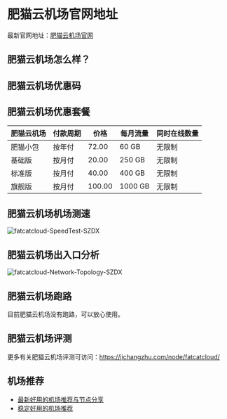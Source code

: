 # 肥猫云机场官网地址
最新官网地址：[肥猫云机场官网](https://jcz.affxc.com/fatcatcloud/)

## 肥猫云机场怎么样？


## 肥猫云机场优惠码


## 肥猫云机场优惠套餐

| 肥猫云机场  | 付款周期 | 价格     | 每月流量    | 同时在线数量 |
|------|------|--------|---------|--------|
| 肥猫小包 | 按年付  | 72.00  | 60 GB   | 无限制    |
| 基础版  | 按月付  | 20.00  | 250 GB  | 无限制    |
| 标准版  | 按月付  | 40.00  | 400 GB  | 无限制    |
| 旗舰版  | 按月付  | 100.00 | 1000 GB | 无限制    |

## 肥猫云机场机场测速

![fatcatcloud-SpeedTest-SZDX](https://github.com/jichangzhu/FatcatCloud/assets/152512496/57c6983d-8e03-466c-be2b-fca64ae3d155)

## 肥猫云机场出入口分析

![fatcatcloud-Network-Topology-SZDX](https://github.com/jichangzhu/FatcatCloud/assets/152512496/1559ee0c-0133-4b8a-b52c-6cbdd0087798)

## 肥猫云机场跑路
目前肥猫云机场没有跑路，可以放心使用。

## 肥猫云机场评测
更多有关肥猫云机场评测可访问：https://jichangzhu.com/node/fatcatcloud/

## 机场推荐
 - [最新好用的机场推荐与节点分享](https://github.com/jichangzhu/JichangTuijian)
 - [稳定好用的机场推荐](https://jichangzhu.com/node/?utm_source=github&utm_medium=jichangzhu-details)
